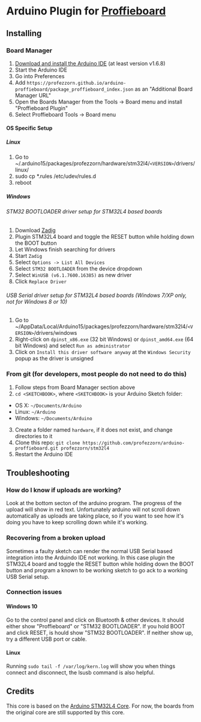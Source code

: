 # Arduino Plugin for [Proffieboard](https://fredrik.hubbe.net/lightsaber/v4/)

## Installing

### Board Manager

 1. [Download and install the Arduino IDE](https://www.arduino.cc/en/Main/Software) (at least version v1.6.8)
 2. Start the Arduino IDE
 3. Go into Preferences
 4. Add ```https://profezzorn.github.io/arduino-proffieboard/package_proffieboard_index.json``` as an "Additional Board Manager URL"
 5. Open the Boards Manager from the Tools -> Board menu and install "Proffieboard Plugin"
 6. Select Proffieboard Tools -> Board menu

#### OS Specific Setup

##### Linux

 1. Go to ~/.arduino15/packages/profezzorn/hardware/stm32l4/```<VERSION>```/drivers/linux/
 2. sudo cp *.rules /etc/udev/rules.d
 3. reboot

#####  Windows

###### STM32 BOOTLOADER driver setup for STM32L4 based boards

 1. Download [Zadig](http://zadig.akeo.ie)
 2. Plugin STM32L4 board and toggle the RESET button while holding down the BOOT button
 3. Let Windows finish searching for drivers
 4. Start ```Zadig```
 5. Select ```Options -> List All Devices```
 6. Select ```STM32 BOOTLOADER``` from the device dropdown
 7. Select ```WinUSB (v6.1.7600.16385)``` as new driver
 8. Click ```Replace Driver```

###### USB Serial driver setup for STM32L4 based boards (Windows 7/XP only, not for Windows 8 or 10)

 1. Go to ~/AppData/Local/Arduino15/packages/profezzorn/hardware/stm32l4/```<VERSION>```/drivers/windows
 2. Right-click on ```dpinst_x86.exe``` (32 bit Windows) or ```dpinst_amd64.exe``` (64 bit Windows) and select ```Run as administrator```
 3. Click on ```Install this driver software anyway``` at the ```Windows Security``` popup as the driver is unsigned

### From git (for developers, most people do not need to do this)

 1. Follow steps from Board Manager section above
 2. ```cd <SKETCHBOOK>```, where ```<SKETCHBOOK>``` is your Arduino Sketch folder:
  * OS X: ```~/Documents/Arduino```
  * Linux: ```~/Arduino```
  * Windows: ```~/Documents/Arduino```
 3. Create a folder named ```hardware```, if it does not exist, and change directories to it
 4. Clone this repo: ```git clone https://github.com/profezzorn/arduino-proffieboard.git profezzorn/stm32l4```
 5. Restart the Arduino IDE

## Troubleshooting

### How do I know if uploads are working?

 Look at the bottom secton of the arduino program. The progress of the upload will show in red text. Unfortunately arduino will not scroll down automatically as uploads are taking place, so if you want to see how it's doing you have to  keep scrolling down while it's working.

### Recovering from a broken upload

 Sometimes a faulty sketch can render the normal USB Serial based integration into the Arduindo IDE not working. In this case plugin the STM32L4 board and toggle the RESET button while holding down the BOOT button and program a known to be working sketch to go ack to a working USB Serial setup.

### Connection issues

#### Windows 10
 Go to the control panel and click on Bluetooth & other devices. It should either show "Proffieboard" or "STM32 BOOTLOADER". If you hold BOOT and click RESET, is hould show "STM32 BOOTLOADER". If neither show up, try a different USB port or cable.

#### Linux
 Running ```sudo tail -f /var/log/kern.log``` will show you when things connect and disconnect, the lsusb command is also helpful.

## Credits

This core is based on the [Arduino STM32L4 Core](https://github.com/GrumpyOldPizza/arduino-STM32L4). For now, the boards from the original core are still supported by this core.


